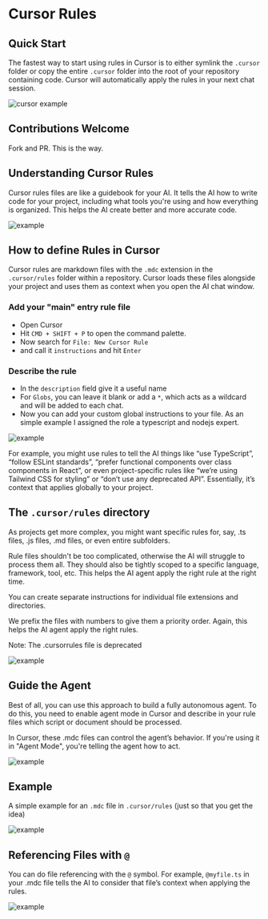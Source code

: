 # Cursor Rules

## Quick Start

The fastest way to start using rules in Cursor is to either symlink the `.cursor` folder or copy the entire `.cursor` folder into the root of your repository containing code. Cursor will automatically apply the rules in your next chat session.

![cursor example](img/cursor-example.png)

## Contributions Welcome

Fork and PR. This is the way.

## Understanding Cursor Rules

Cursor rules files are like a guidebook for your AI. It tells the AI how to write code for your project, including what tools you're using and how everything is organized. This helps the AI create better and more accurate code.

![example](img/step1-2.jpeg)

## How to define Rules in Cursor

Cursor rules are markdown files with the `.mdc` extension in the `.cursor/rules` folder within a repository. Cursor loads these files alongside your project and uses them as context when you open the AI chat window.

### Add your "main" entry rule file

- Open Cursor
- Hit `CMD + SHIFT + P` to open the command palette.
- Now search for `File: New Cursor Rule`
- and call it `instructions` and hit `Enter`

### Describe the rule

- In the `description` field give it a useful name
- For `Globs`, you can leave it blank or add a `*`, which acts as a wildcard and will be added to each chat.
- Now you can add your custom global instructions to your file. As an simple example I assigned the role a typescript and nodejs expert.

![example](img/step2.png)

For example, you might use rules to tell the AI things like “use TypeScript”, “follow ESLint standards”, “prefer functional components over class components in React”, or even project-specific rules like “we’re using Tailwind CSS for styling” or “don’t use any deprecated API”. Essentially, it’s context that applies globally to your project.

## The `.cursor/rules` directory

As projects get more complex, you might want specific rules for, say, .ts files, .js files, .md files, or even entire subfolders.

Rule files shouldn't be too complicated, otherwise the AI will struggle to process them all. They should also be tightly scoped to a specific language, framework, tool, etc. This helps the AI agent apply the right rule at the right time.

You can create separate instructions for individual file extensions and directories.

We prefix the files with numbers to give them a priority order. Again, this helps the AI agent apply the right rules.

Note: The .cursorrules file is deprecated

![example](img/step4.png)

## Guide the Agent

Best of all, you can use this approach to build a fully autonomous agent. To do this, you need to enable agent mode in Cursor and describe in your rule files which script or document should be processed.

In Cursor, these .mdc files can control the agent’s behavior. If you're using it in "Agent Mode", you're telling the agent how to act.

![example](img/step5.png)

## Example

A simple example for an `.mdc` file in `.cursor/rules` (just so that you get the idea)

![example](img/step6.jpeg)

## Referencing Files with `@`

You can do file referencing with the `@` symbol. For example, `@myfile.ts` in your .mdc file tells the AI to consider that file’s context when applying the rules.

![example](img/step7.jpeg)
